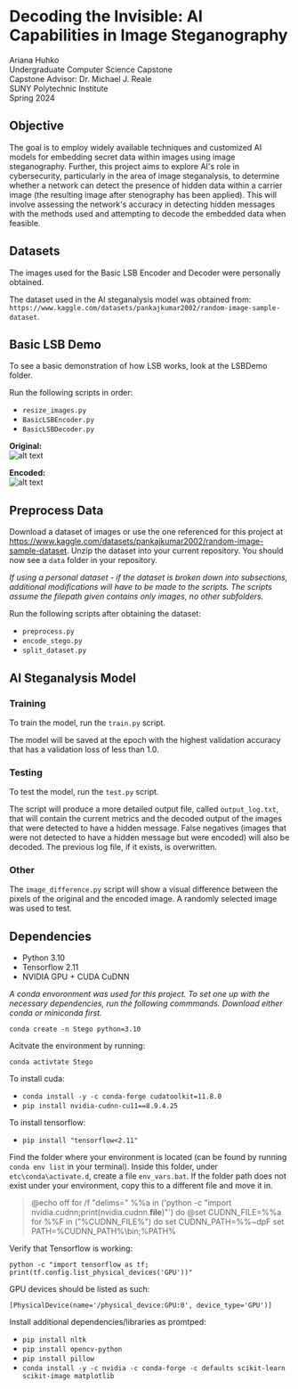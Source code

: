 # Decoding the Invisible: AI Capabilities in Image Steganography
Ariana Huhko  
Undergraduate Computer Science Capstone  
Capstone Advisor: Dr. Michael J. Reale  
SUNY Polytechnic Institute  
Spring 2024

## Objective
The goal is to employ widely available techniques and customized AI models for embedding secret data within images using image steganography. Further, this project aims to explore AI's role in cybersecurity, particularly in the area of image steganalysis, to determine whether a network can detect the presence of hidden data within a carrier image (the resulting image after stenography has been applied). This will involve assessing the network's accuracy in detecting hidden messages with the methods used and attempting to decode the embedded data when feasible.

## Datasets
The images used for the Basic LSB Encoder and Decoder were personally obtained.

The dataset used in the AI steganalysis model was obtained from: `https://www.kaggle.com/datasets/pankajkumar2002/random-image-sample-dataset`.

## Basic LSB Demo
To see a basic demonstration of how LSB works, look at the LSBDemo folder.

Run the following scripts in order:
- `resize_images.py`
- `BasicLSBEncoder.py`
- `BasicLSBDecoder.py`

**Original:**  
![alt text](LSBDemo/resized/2.JPG)  

**Encoded:**  
![alt text](LSBDemo/encoded/2.png)

## Preprocess Data
Download a dataset of images or use the one referenced for this project at https://www.kaggle.com/datasets/pankajkumar2002/random-image-sample-dataset. Unzip the dataset into your current repository. You should now see a `data` folder in your repository.

*If using a personal dataset - if the dataset is broken down into subsections, additional modifications will have to be made to the scripts. The scripts assume the filepath given contains only images, no other subfolders.* 

Run the following scripts after obtaining the dataset:
- `preprocess.py`
- `encode_stego.py` 
- `split_dataset.py`

## AI Steganalysis Model
### Training
To train the model, run the `train.py` script. 

The model will be saved at the epoch with the highest validation accuracy that has a validation loss of less than 1.0.

### Testing
To test the model, run the `test.py` script. 

The script will produce a more detailed output file, called `output_log.txt`, that will contain the current metrics and the decoded output of the images that were detected to have a hidden message. False negatives (images that were not detected to have a hidden message but were encoded) will also be decoded. The previous log file, if it exists, is overwritten.

### Other
The `image_difference.py` script will show a visual difference between the pixels of the original and the encoded image. A randomly selected image was used to test.

## Dependencies
- Python 3.10
- Tensorflow 2.11
- NVIDIA GPU + CUDA CuDNN

*A conda envoronment was used for this project. To set one up with the necessary dependencies, run the following commmands. Download either conda or miniconda first.*

`conda create -n Stego python=3.10`

Acitvate the environment by running:

`conda activtate Stego`

To install cuda:  
- `conda install -y -c conda-forge cudatoolkit=11.8.0`
- `pip install nvidia-cudnn-cu11==8.9.4.25`  

To install tensorflow:  
- `pip install "tensorflow<2.11"`

Find the folder where your environment is located (can be found by running `conda env list` in your terminal). Inside this folder, under    `etc\conda\activate.d`, create a file `env_vars.bat`. If the folder path does not exist under your environment, copy this to a different file and move it in.

>@echo off
for /f "delims=" %%a in ('python -c "import nvidia.cudnn;print(nvidia.cudnn.__file__)"') do @set CUDNN_FILE=%%a
for %%F in ("%CUDNN_FILE%") do set CUDNN_PATH=%%~dpF
set PATH=%CUDNN_PATH%\bin;%PATH%

Verify that Tensorflow is working:

`python -c "import tensorflow as tf; print(tf.config.list_physical_devices('GPU'))"`

GPU devices should be listed as such:

`[PhysicalDevice(name='/physical_device:GPU:0', device_type='GPU')]`

Install additional dependencies/libraries as promtped:

- `pip install nltk`
- `pip install opencv-python`
- `pip install pillow`
- `conda install -y -c nvidia -c conda-forge -c defaults scikit-learn scikit-image matplotlib`